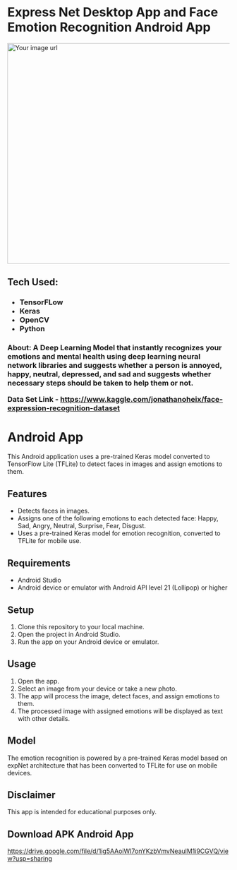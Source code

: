 <h1>Express Net Desktop App and Face Emotion Recognition Android App</h1>
<img src="https://github.com/frostbyte012/APNI_MITRA/blob/main/assets/GIFS/2022-04-12-04-05-25.gif" alt="Your image url" width="1000" height="500">
<h2>Tech Used:</h2>
<h3>
    <ul>
  <li>TensorFLow</li>
  <li>Keras</li>
  <li>OpenCV</li>
  <li>Python</li>
  </ul>
<h3>
<p>About:
A Deep Learning Model that instantly recognizes your emotions and mental health using deep learning neural network libraries and suggests whether a person is annoyed, happy, neutral, depressed, and sad and suggests whether necessary steps should be taken to help them or not.<p>

Data Set Link - https://www.kaggle.com/jonathanoheix/face-expression-recognition-dataset

# Android App 

This Android application uses a pre-trained Keras model converted to TensorFlow Lite (TFLite) to detect faces in images and assign emotions to them.

## Features

- Detects faces in images.
- Assigns one of the following emotions to each detected face: Happy, Sad, Angry, Neutral, Surprise, Fear, Disgust.
- Uses a pre-trained Keras model for emotion recognition, converted to TFLite for mobile use.

## Requirements

- Android Studio
- Android device or emulator with Android API level 21 (Lollipop) or higher

## Setup

1. Clone this repository to your local machine.
2. Open the project in Android Studio.
3. Run the app on your Android device or emulator.

## Usage

1. Open the app.
2. Select an image from your device or take a new photo.
3. The app will process the image, detect faces, and assign emotions to them.
4. The processed image with assigned emotions will be displayed as text with other details.

## Model

The emotion recognition is powered by a pre-trained Keras model based on expNet architecture that has been converted to TFLite for use on mobile devices.

## Disclaimer
This app is intended for educational purposes only.

## Download APK Android App
https://drive.google.com/file/d/1ig5AAoiWI7onYKzbVmvNeaulM1i9CGVQ/view?usp=sharing
